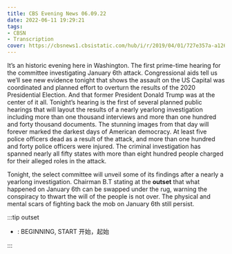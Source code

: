 ```yaml
---
title: CBS Evening News 06.09.22
date: 2022-06-11 19:29:21
tags:
- CBSN
- Transcription
cover: https://cbsnews1.cbsistatic.com/hub/i/r/2019/04/01/727e357a-a126-4138-a2c5-4d3222669d57/thumbnail/640x360/3ff2761028dc5c65cc4f07acd54bcd5c/cbsn2-logo-1920x1080.jpg
---
```

It’s an historic evening here in Washington. The first prime-time hearing for the committee investigating January 6th attack. Congressional aids tell us we’ll see new evidence tonight that shows the assault on the US Capital was coordinated and planned effort to overturn the results of the 2020 Presidential Election. And that former President Donald Trump was at the center of it all. Tonight’s hearing is the first of several planned public hearings that will layout the results of a nearly yearlong investigation including more than one thousand interviews and more than one hundred and forty thousand documents. The stunning images from that day will forever marked the darkest days of American democracy. At least five police officers dead as a result of the attack, and more than one hundred and forty police officers were injured. The criminal investigation has spanned nearly all fifty states with more than eight hundred people charged for their alleged roles in the attack. 

Tonight, the select committee will unveil some of its findings after a nearly a yearlong investigation. Chairman B.T stating at the **outset** that what happened on January 6th can be swapped under the rug, warning the conspiracy to thwart the will of the people is not over. The physical and mental scars of fighting back the mob on January 6th still persist. 

:::tip outset

- : BEGINNING, START 开始，起始
  
:::
